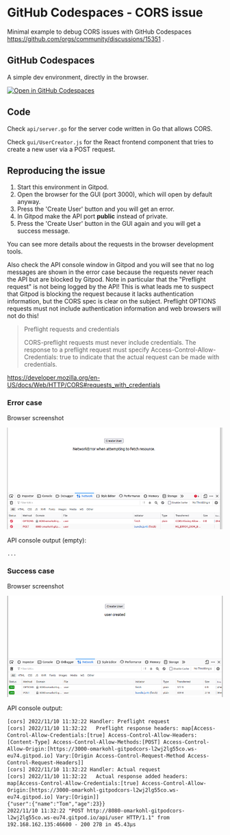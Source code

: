 # GitHub Codespaces - CORS issue

Minimal example to debug CORS issues with GitHub Codespaces
https://github.com/orgs/community/discussions/15351 .


## GitHub Codespaces

A simple dev environment, directly in the browser.

[![Open in GitHub Codespaces](https://github.com/codespaces/badge.svg)](https://github.com/codespaces/new?hide_repo_select=true&ref=main&repo=564811971&machine=basicLinux32gb)


## Code

Check `api/server.go` for the server code written in Go that allows CORS.

Check `gui/UserCreator.js` for the React frontend component that tries to 
create a new user via a POST request.

## Reproducing the issue

1. Start this environment in Gitpod.
2. Open the browser for the GUI (port 3000), which will open by default anyway.
3. Press the 'Create User' button and you will get an error.
4. In Gitpod make the API port **public** instead of private.
6. Press the 'Create User' button in the GUI again and you will get a success
   message.

You can see more details about the requests in the browser development tools.

Also check the API console window in Gitpod and you will see that no log
messages are shown in the error case because the requests never reach the API
but are blocked by Gitpod. Note in particular that the "Preflight request" 
is not being logged by the API! This is what leads me to suspect that Gitpod 
is blocking the request because it lacks authentication information, but the 
CORS spec is clear on the subject. Preflight OPTIONS requests must not 
include authentication information and web browsers will not do this!

> Preflight requests and credentials
> 
> CORS-preflight requests must never include credentials. The response to a 
> preflight request must specify Access-Control-Allow-Credentials: true to 
> indicate that the actual request can be made with credentials.

https://developer.mozilla.org/en-US/docs/Web/HTTP/CORS#requests_with_credentials


### Error case

Browser screenshot

![Error](./error.png)

API console output (empty):
```
...
```


### Success case

Browser screenshot

![Error](./success.png)

API console output:

```
[cors] 2022/11/10 11:32:22 Handler: Preflight request
[cors] 2022/11/10 11:32:22   Preflight response headers: map[Access-Control-Allow-Credentials:[true] Access-Control-Allow-Headers:[Content-Type] Access-Control-Allow-Methods:[POST] Access-Control-Allow-Origin:[https://3000-omarkohl-gitpodcors-l2wj2lg55co.ws-eu74.gitpod.io] Vary:[Origin Access-Control-Request-Method Access-Control-Request-Headers]]
[cors] 2022/11/10 11:32:22 Handler: Actual request
[cors] 2022/11/10 11:32:22   Actual response added headers: map[Access-Control-Allow-Credentials:[true] Access-Control-Allow-Origin:[https://3000-omarkohl-gitpodcors-l2wj2lg55co.ws-eu74.gitpod.io] Vary:[Origin]]
{"user":{"name":"Tom","age":23}}
2022/11/10 11:32:22 "POST http://8080-omarkohl-gitpodcors-l2wj2lg55co.ws-eu74.gitpod.io/api/user HTTP/1.1" from 192.168.162.135:46600 - 200 27B in 45.43µs
```
